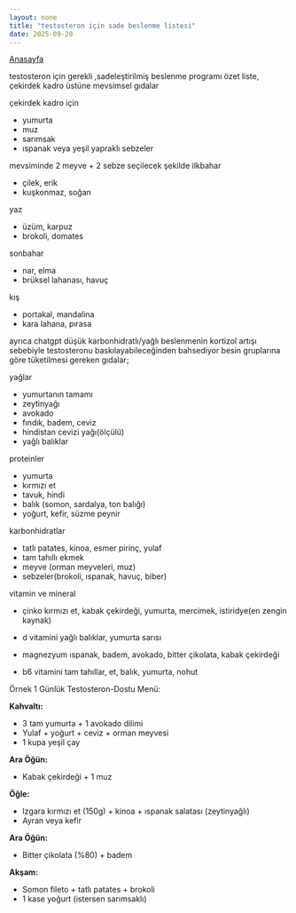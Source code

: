 ```yaml
---
layout: none
title: "testosteron için sade beslenme listesi"
date: 2025-09-20
---
```


[Anasayfa](https://mastergit-sudo.github.io/gitlog-master/)


testosteron için gerekli ,sadeleştirilmiş beslenme programı özet liste, çekirdek kadro üstüne mevsimsel gıdalar

çekirdek kadro için 
* yumurta
* muz
* sarımsak
* ıspanak veya yeşil yapraklı sebzeler


mevsiminde 2 meyve + 2 sebze seçilecek şekilde
ilkbahar
* çilek, erik
* kuşkonmaz, soğan


yaz
* üzüm, karpuz
* brokoli, domates


sonbahar
* nar, elma
* brüksel lahanası, havuç


kış
* portakal, mandalina
* kara lahana, pırasa


ayrıca chatgpt düşük karbonhidratlı/yağlı beslenmenin kortizol artışı sebebiyle testosteronu baskılayabileceğinden bahsediyor 
besin gruplarına göre tüketilmesi gereken gıdalar;


yağlar
* yumurtanın tamamı
* zeytinyağı
* avokado
* fındık, badem, ceviz
* hindistan cevizi yağı(ölçülü)
* yağlı balıklar


proteinler
* yumurta
* kırmızı et
* tavuk, hindi
* balık (somon, sardalya, ton balığı)
* yoğurt, kefir, süzme peynir


karbonhidratlar
* tatlı patates, kinoa, esmer pirinç, yulaf
* tam tahıllı ekmek
* meyve (orman meyveleri, muz)
* sebzeler(brokoli, ıspanak, havuç, biber)


vitamin ve mineral

* çinko
kırmızı et, kabak çekirdeği, yumurta, mercimek, istiridye(en zengin kaynak)


* d vitamini
yağlı balıklar, yumurta sarısı

* magnezyum
ıspanak, badem, avokado, bitter çikolata, kabak çekirdeği


* b6 vitamini
tam tahıllar, et, balık, yumurta, nohut



Örnek 1 Günlük Testosteron-Dostu Menü:

**Kahvaltı:**

* 3 tam yumurta + 1 avokado dilimi
* Yulaf + yoğurt + ceviz + orman meyvesi
* 1 kupa yeşil çay

**Ara Öğün:**

* Kabak çekirdeği + 1 muz

**Öğle:**

* Izgara kırmızı et (150g) + kinoa + ıspanak salatası (zeytinyağlı)
* Ayran veya kefir

**Ara Öğün:**

* Bitter çikolata (%80) + badem

**Akşam:**

* Somon fileto + tatlı patates + brokoli
* 1 kase yoğurt (istersen sarımsaklı)

